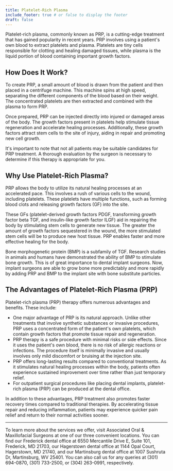 ```yaml
---
title: Platelet-Rich Plasma
include_footer: true # or false to display the footer
draft: false
---
```


Platelet-rich plasma, commonly known as PRP, is a cutting-edge treatment that has gained popularity in recent years. PRP involves using a patient's own blood to extract platelets and plasma. Platelets are tiny cells responsible for clotting and healing damaged tissues, while plasma is the liquid portion of blood containing important growth factors.

## How Does It Work?

To create PRP, a small amount of blood is drawn from the patient and then placed in a centrifuge machine. This machine spins at high speed, separating the different components of the blood based on their weight. The concentrated platelets are then extracted and combined with the plasma to form PRP.

Once prepared, PRP can be injected directly into injured or damaged areas of the body. The growth factors present in platelets help stimulate tissue regeneration and accelerate healing processes. Additionally, these growth factors attract stem cells to the site of injury, aiding in repair and promoting new cell growth.

It's important to note that not all patients may be suitable candidates for PRP treatment. A thorough evaluation by the surgeon is necessary to determine if this therapy is appropriate for you.

## Why Use Platelet-Rich Plasma?

PRP allows the body to utilize its natural healing processes at an accelerated pace. This involves a rush of various cells to the wound, including platelets. These platelets have multiple functions, such as forming blood clots and releasing growth factors (GF) into the site.

These GFs (platelet-derived growth factors PDGF, transforming growth factor beta TGF, and insulin-like growth factor ILGF) aid in repairing the body by stimulating stem cells to generate new tissue. The greater the amount of growth factors sequestered in the wound, the more stimulated stem cells will be to produce new host tissue. PRP enables faster and more effective healing for the body.

Bone morphogenetic protein (BMP) is a subfamily of TGF. Research studies in animals and humans have demonstrated the ability of BMP to stimulate bone growth. This is of great importance to dental implant surgeons. Now, implant surgeons are able to grow bone more predictably and more rapidly by adding PRP and BMP to the implant site with bone substitute particles.

## The Advantages of Platelet-Rich Plasma (PRP)

Platelet-rich plasma (PRP) therapy offers numerous advantages and benefits. These include:

- One major advantage of PRP is its natural approach. Unlike other treatments that involve synthetic substances or invasive procedures, PRP uses a concentrated form of the patient's own platelets, which contain growth factors that promote tissue repair and regeneration.
- PRP therapy is a safe procedure with minimal risks or side effects. Since it uses the patient's own blood, there is no risk of allergic reactions or infections. The procedure itself is minimally invasive and usually involves only mild discomfort or bruising at the injection site.
- PRP offers long-lasting results compared to conventional treatments. As it stimulates natural healing processes within the body, patients often experience sustained improvement over time rather than just temporary relief.
- For outpatient surgical procedures like placing dental implants, platelet-rich plasma (PRP) can be produced at the dental office.

In addition to these advantages, PRP treatment also promotes faster recovery times compared to traditional therapies. By accelerating tissue repair and reducing inflammation, patients may experience quicker pain relief and return to their normal activities sooner.

---

To learn more about the services we offer, visit Associated Oral & Maxillofacial Surgeons at one of our three convenient locations. You can find our Frederick dental office at 6550 Mercantile Drive E, Suite 101, Frederick, MD 21703, our Hagerstown dental office at 1144 Opal Court, Hagerstown, MD 21740, and our Martinsburg dental office at 1007 Sushruta Dr, Martinsburg, WV 25401. You can also call us for any queries at (301) 694-0870, (301) 733-2500, or (304) 263-0991, respectively.